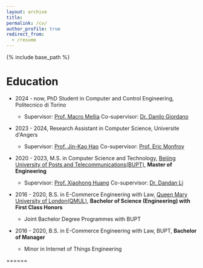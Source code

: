 ```yaml
---
layout: archive
title: 
permalink: /cv/
author_profile: true
redirect_from:
  - /resume
---
```


{% include base_path %}

Education
======
* 2024 - now, PhD Student in Computer and Control Engineering, Politecnico di Torino
  * Supervisor: [Prof. Macro Mellia](https://www.telematica.polito.it/member/marco-mellia/) Co-supervisor: [Dr. Danilo Giordano](https://smartdata.polito.it/members/danilo-giordano/)

* 2023 - 2024, Research Assistant in Computer Science, Universite d'Angers
  * Supervisor: [Prof. Jin-Kao Hao](https://leria-info.univ-angers.fr/~jinkao.hao/) Co-supervisor: [Prof. Eric Monfroy](https://www.univ-angers.fr/fr/acces-directs/annuaire-2/m/o/uduser-e-monfroy-fr.html)

* 2020 - 2023, M.S. in Computer Science and Technology, [Beijing University of Posts and Telecommunications(BUPT)](https://en.wikipedia.org/wiki/Beijing_University_of_Posts_and_Telecommunications), **Master of Engineering**
  * Supervisor: [Prof. Xiaohong Huang](https://ieeexplore.ieee.org/author/37281300600) Co-supervisor: [Dr. Dandan Li](https://ieeexplore.ieee.org/author/37086411844)

* 2016 - 2020, B.S. in E-Commerce Engineering with Law, [Queen Mary University of London(QMUL)](https://www.qmul.ac.uk/), **Bachelor of Science (Engineering) with First Class Honors**
  * Joint Bachelor Degree Programmes with BUPT
* 2016 - 2020, B.S. in E-Commerce Engineering with Law, BUPT, **Bachelor of Manager**
  * Minor in Internet of Things Engineering

<!-- Patents
======
* Nov.2022, **A Network Measurement Method and System**, First Student Author

Teaching
======
  <ul>{% for post in site.teaching %}
    {% include archive-single-cv.html %}
  {% endfor %}</ul>
  
[Resume](../files/Yuqi_Zhao_CV.pdf) -->
======

<!-- Publications
======
  <ul>{% for post in site.publications %}
    {% include archive-single-cv.html %}
  {% endfor %}</ul>
  
Talks
======
  <ul>{% for post in site.talks %}
    {% include archive-single-talk-cv.html %}
  {% endfor %}</ul> -->
  

  
<!-- Service and leadership
======
* Currently signed in to 43 different slack teams -->
